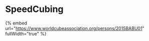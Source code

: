 # SpeedCubing

{% embed url="https://www.worldcubeassociation.org/persons/2015BABU01" fullWidth="true" %}

